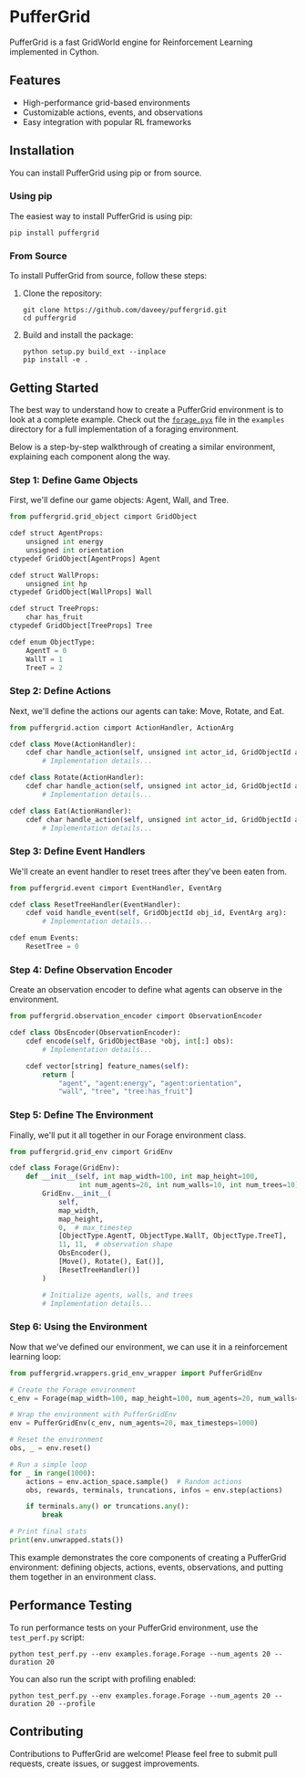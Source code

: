 # PufferGrid

PufferGrid is a fast GridWorld engine for Reinforcement Learning implemented in Cython.

## Features

- High-performance grid-based environments
- Customizable actions, events, and observations
- Easy integration with popular RL frameworks

## Installation

You can install PufferGrid using pip or from source.

### Using pip

The easiest way to install PufferGrid is using pip:

```
pip install puffergrid
```

### From Source

To install PufferGrid from source, follow these steps:

1. Clone the repository:
   ```
   git clone https://github.com/daveey/puffergrid.git
   cd puffergrid
   ```

2. Build and install the package:
   ```
   python setup.py build_ext --inplace
   pip install -e .
   ```

## Getting Started

The best way to understand how to create a PufferGrid environment is to look at a complete example. Check out the [`forage.pyx`](https://github.com/daveey/puffergrid/blob/main/examples/forage.pyx) file in the `examples` directory for a full implementation of a foraging environment.

Below is a step-by-step walkthrough of creating a similar environment, explaining each component along the way.

### Step 1: Define Game Objects

First, we'll define our game objects: Agent, Wall, and Tree.

```python
from puffergrid.grid_object cimport GridObject

cdef struct AgentProps:
    unsigned int energy
    unsigned int orientation
ctypedef GridObject[AgentProps] Agent

cdef struct WallProps:
    unsigned int hp
ctypedef GridObject[WallProps] Wall

cdef struct TreeProps:
    char has_fruit
ctypedef GridObject[TreeProps] Tree

cdef enum ObjectType:
    AgentT = 0
    WallT = 1
    TreeT = 2
```

### Step 2: Define Actions

Next, we'll define the actions our agents can take: Move, Rotate, and Eat.

```python
from puffergrid.action cimport ActionHandler, ActionArg

cdef class Move(ActionHandler):
    cdef char handle_action(self, unsigned int actor_id, GridObjectId actor_object_id, ActionArg arg):
        # Implementation details...

cdef class Rotate(ActionHandler):
    cdef char handle_action(self, unsigned int actor_id, GridObjectId actor_object_id, ActionArg arg):
        # Implementation details...

cdef class Eat(ActionHandler):
    cdef char handle_action(self, unsigned int actor_id, GridObjectId actor_object_id, ActionArg arg):
        # Implementation details...
```

### Step 3: Define Event Handlers

We'll create an event handler to reset trees after they've been eaten from.

```python
from puffergrid.event cimport EventHandler, EventArg

cdef class ResetTreeHandler(EventHandler):
    cdef void handle_event(self, GridObjectId obj_id, EventArg arg):
        # Implementation details...

cdef enum Events:
    ResetTree = 0
```

### Step 4: Define Observation Encoder

Create an observation encoder to define what agents can observe in the environment.

```python
from puffergrid.observation_encoder cimport ObservationEncoder

cdef class ObsEncoder(ObservationEncoder):
    cdef encode(self, GridObjectBase *obj, int[:] obs):
        # Implementation details...

    cdef vector[string] feature_names(self):
        return [
            "agent", "agent:energy", "agent:orientation",
            "wall", "tree", "tree:has_fruit"]
```

### Step 5: Define The Environment

Finally, we'll put it all together in our Forage environment class.

```python
from puffergrid.grid_env cimport GridEnv

cdef class Forage(GridEnv):
    def __init__(self, int map_width=100, int map_height=100,
                 int num_agents=20, int num_walls=10, int num_trees=10):
        GridEnv.__init__(
            self,
            map_width,
            map_height,
            0,  # max_timestep
            [ObjectType.AgentT, ObjectType.WallT, ObjectType.TreeT],
            11, 11,  # observation shape
            ObsEncoder(),
            [Move(), Rotate(), Eat()],
            [ResetTreeHandler()]
        )

        # Initialize agents, walls, and trees
        # Implementation details...
```

### Step 6: Using the Environment

Now that we've defined our environment, we can use it in a reinforcement learning loop:

```python
from puffergrid.wrappers.grid_env_wrapper import PufferGridEnv

# Create the Forage environment
c_env = Forage(map_width=100, map_height=100, num_agents=20, num_walls=10, num_trees=10)

# Wrap the environment with PufferGridEnv
env = PufferGridEnv(c_env, num_agents=20, max_timesteps=1000)

# Reset the environment
obs, _ = env.reset()

# Run a simple loop
for _ in range(1000):
    actions = env.action_space.sample()  # Random actions
    obs, rewards, terminals, truncations, infos = env.step(actions)

    if terminals.any() or truncations.any():
        break

# Print final stats
print(env.unwrapped.stats())
```

This example demonstrates the core components of creating a PufferGrid environment: defining objects, actions, events, observations, and putting them together in an environment class.

## Performance Testing

To run performance tests on your PufferGrid environment, use the `test_perf.py` script:

```
python test_perf.py --env examples.forage.Forage --num_agents 20 --duration 20
```

You can also run the script with profiling enabled:

```
python test_perf.py --env examples.forage.Forage --num_agents 20 --duration 20 --profile
```

## Contributing

Contributions to PufferGrid are welcome! Please feel free to submit pull requests, create issues, or suggest improvements.
